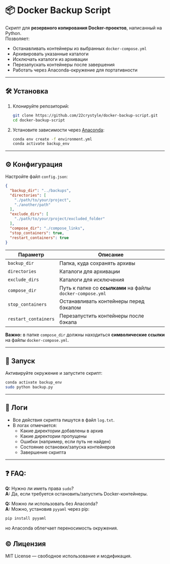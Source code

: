 # 📦 Docker Backup Script

Скрипт для **резервного копирования Docker-проектов**, написанный на Python.  
 Позволяет:

- Останавливать контейнеры из выбранных `docker-compose.yml`
- Архивировать указанные каталоги
- Исключать каталоги из архивации
- Перезапускать контейнеры после завершения
- Работать через Anaconda-окружение для портативности

---

## 🛠 Установка

1. Клонируйте репозиторий:

   ```bash
   git clone https://github.com/22crystyle/docker-backup-script.git
   cd docker-backup-script
   ```
2. Установите зависимости через [Anaconda](https://www.anaconda.com/):

   ```bash
   conda env create -f environment.yml
   conda activate backup_env
   ```

---

## ⚙️ Конфигурация

Настройте файл `config.json`:

```json
{
  "backup_dir": "../backups",
  "directories": [
    "./path/to/your/project",
    "./another/path"
  ],
  "exclude_dirs": [
    "./path/to/your/project/excluded_folder"
  ],
  "compose_dir": "./compose_links",
  "stop_containers": true,
  "restart_containers": true
}
```

| Параметр           | Описание                                             |
|--------------------|------------------------------------------------------|
| `backup_dir`         | Папка, куда сохранять архивы                         |
| `directories`        | Каталоги для архивации                               |
| `exclude_dirs`       | Каталоги для исключения                              |
| `compose_dir`        | Путь к папке со **ссылками** на файлы `docker-compose.yml` |
| `stop_containers`    | Останавливать контейнеры перед бэкапом               |
| `restart_containers` | Перезапустить контейнеры после бэкапа                |

**Важно:** в папке `compose_dir` должны находиться **символические ссылки** на файлы `docker-compose.yml`.

---

## 🚀 Запуск

Активируйте окружение и запустите скрипт:

```bash
conda activate backup_env
sudo python backup.py
```

---

## 📝 Логи

- Все действия скрипта пишутся в файл `log.txt`.
- В логах отмечается:
  - Какие директории добавлены в архив
  - Какие директории пропущены
  - Ошибки (например, если путь не найден)
  - Состояние остановки/запуска контейнеров
  - Завершение скрипта

---

## ❓ FAQ:

**Q:** Нужно ли иметь права `sudo`?  
 **A:** Да, если требуется остановить/запустить Docker-контейнеры.

**Q:** Можно ли использовать без Anaconda?  
 **A:** Можно, установив `pyyaml` через pip:

```bash
pip install pyyaml
```

но Anaconda облегчает переносимость окружения.

## ©️ Лицензия

MIT License — свободное использование и модификация.